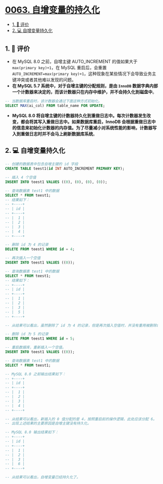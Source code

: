 # [0063. 自增变量的持久化](https://github.com/tnotesjs/TNotes.sql/tree/main/notes/0063.%20%E8%87%AA%E5%A2%9E%E5%8F%98%E9%87%8F%E7%9A%84%E6%8C%81%E4%B9%85%E5%8C%96)

<!-- region:toc -->

- [1. 🫧 评价](#1--评价)
- [2. 💻 自增变量持久化](#2--自增变量持久化)

<!-- endregion:toc -->

## 1. 🫧 评价

- 在 MySQL 8.0 之前，自增主键 AUTO_INCREMENT 的值如果大于 `max(primary key)+1`，在 MySQL 重启后，会重置 `AUTO_INCREMENT=max(primary key)+1`，这种现象在某些情况下会导致业务主键冲突或者其他难以发现的问题。
- **在 MySQL 5.7 系统中，对于自增主键的分配规则，是由 `InnoDB` 数据字典内部一个计数器来决定的，而该计数器只在内存中维护，并不会持久化到磁盘中**。

```sql
-- 当数据库重启时，该计数器会通过下面这种方式初始化。
SELECT MAX(ai_col) FROM table_name FOR UPDATE;
```

- **MySQL 8.0 将自增主键的计数器持久化到重做日志中。每次计数器发生改变，都会将其写入重做日志中。如果数据库重启，InnoDB 会根据重做日志中的信息来初始化计数器的内存值。为了尽量减小对系统性能的影响，计数器写入到重做日志时并不会马上刷新数据库系统**。

## 2. 💻 自增变量持久化

```sql
-- 创建的数据表中包含自增主键的 id 字段
CREATE TABLE teest1(id INT AUTO_INCREMENT PRIMARY KEY);

-- 插入 4 个空值
INSERT INTO teest1 VALUES ((0), (0), (0), (0));

-- 查询数据表 test1 中的数据
SELECT * FROM teest1;
-- 结果如下：
-- +----+
-- | id |
-- +----+
-- |  1 |
-- |  2 |
-- |  3 |
-- |  4 |
-- +----+

-- 删除 id 为 4 的记录
DELETE FROM teest1 WHERE id = 4;

-- 再次插入一个空值
INSERT INTO teest1 VALUES ((0));

-- 查询数据表 test1 中的数据
SELECT * FROM teest1;
-- 结果如下：
-- +----+
-- | id |
-- +----+
-- |  1 |
-- |  2 |
-- |  3 |
-- |  5 |
-- +----+

-- 从结果可以看出，虽然删除了 id 为 4 的记录，但是再次插入空值时，并没有重用被删除的 4，而是分配了 5。

-- 删除 id 为 5 的记录
DELETE FROM teest1 WHERE id = 5;

-- 重启数据库，重新插入一个空值。
INSERT INTO teest1 VALUES ((0));

-- 查询数据表 test1 中的数据
SELECT * FROM teest1;

-- MySQL 8.0 之前输出结果如下：
-- +----+
-- | id |
-- +----+
-- |  1 |
-- |  2 |
-- |  3 |
-- |  4 |
-- +----+

-- 从结果可以看出，新插入的 0 值分配的是 4，按照重启前的操作逻辑，此处应该分配 6。
-- 出现上述结果的主要原因是自增主键没有持久化。

-- MySQL 8.0 输出结果如下：
-- +----+
-- | id |
-- +----+
-- |  1 |
-- |  2 |
-- |  3 |
-- |  6 |
-- +----+

-- 从结果可以看出，自增变量已经持久化了。
```
